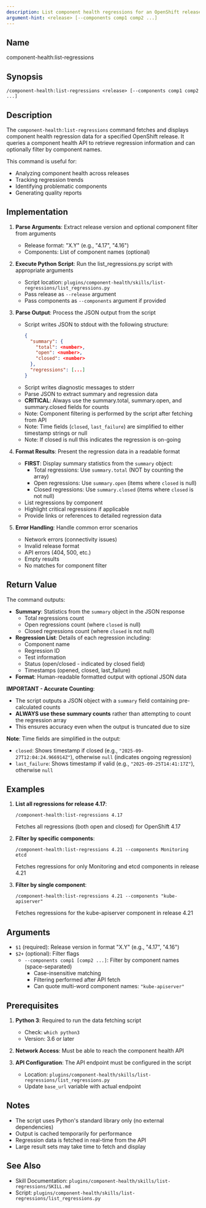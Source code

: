 ```yaml
---
description: List component health regressions for an OpenShift release
argument-hint: <release> [--components comp1 comp2 ...]
---
```


## Name

component-health:list-regressions

## Synopsis

```
/component-health:list-regressions <release> [--components comp1 comp2 ...]
```

## Description

The `component-health:list-regressions` command fetches and displays component health regression data for a specified OpenShift release. It queries a component health API to retrieve regression information and can optionally filter by component names.

This command is useful for:

- Analyzing component health across releases
- Tracking regression trends
- Identifying problematic components
- Generating quality reports

## Implementation

1. **Parse Arguments**: Extract release version and optional component filter from arguments

   - Release format: "X.Y" (e.g., "4.17", "4.16")
   - Components: List of component names (optional)

2. **Execute Python Script**: Run the list_regressions.py script with appropriate arguments

   - Script location: `plugins/component-health/skills/list-regressions/list_regressions.py`
   - Pass release as `--release` argument
   - Pass components as `--components` argument if provided

3. **Parse Output**: Process the JSON output from the script

   - Script writes JSON to stdout with the following structure:
     ```json
     {
       "summary": {
         "total": <number>,
         "open": <number>,
         "closed": <number>
       },
       "regressions": [...]
     }
     ```
   - Script writes diagnostic messages to stderr
   - Parse JSON to extract summary and regression data
   - **CRITICAL**: Always use the summary.total, summary.open, and summary.closed fields for counts
   - Note: Component filtering is performed by the script after fetching from API
   - Note: Time fields (`closed`, `last_failure`) are simplified to either timestamp strings or null
   - Note: If closed is null this indicates the regression is on-going

4. **Format Results**: Present the regression data in a readable format

   - **FIRST**: Display summary statistics from the `summary` object:
     - Total regressions: Use `summary.total` (NOT by counting the array)
     - Open regressions: Use `summary.open` (items where `closed` is null)
     - Closed regressions: Use `summary.closed` (items where `closed` is not null)
   - List regressions by component
   - Highlight critical regressions if applicable
   - Provide links or references to detailed regression data

5. **Error Handling**: Handle common error scenarios
   - Network errors (connectivity issues)
   - Invalid release format
   - API errors (404, 500, etc.)
   - Empty results
   - No matches for component filter

## Return Value

The command outputs:

- **Summary**: Statistics from the `summary` object in the JSON response
  - Total regressions count
  - Open regressions count (where `closed` is null)
  - Closed regressions count (where `closed` is not null)
- **Regression List**: Details of each regression including:
  - Component name
  - Regression ID
  - Test information
  - Status (open/closed - indicated by closed field)
  - Timestamps (opened, closed, last_failure)
- **Format**: Human-readable formatted output with optional JSON data

**IMPORTANT - Accurate Counting**:
- The script outputs a JSON object with a `summary` field containing pre-calculated counts
- **ALWAYS use these summary counts** rather than attempting to count the regression array
- This ensures accuracy even when the output is truncated due to size

**Note**: Time fields are simplified in the output:

- `closed`: Shows timestamp if closed (e.g., `"2025-09-27T12:04:24.966914Z"`), otherwise `null` (indicates ongoing regression)
- `last_failure`: Shows timestamp if valid (e.g., `"2025-09-25T14:41:17Z"`), otherwise `null`

## Examples

1. **List all regressions for release 4.17**:

   ```
   /component-health:list-regressions 4.17
   ```

   Fetches all regressions (both open and closed) for OpenShift 4.17

2. **Filter by specific components**:

   ```
   /component-health:list-regressions 4.21 --components Monitoring etcd
   ```

   Fetches regressions for only Monitoring and etcd components in release 4.21

3. **Filter by single component**:

   ```
   /component-health:list-regressions 4.21 --components "kube-apiserver"
   ```

   Fetches regressions for the kube-apiserver component in release 4.21

## Arguments

- `$1` (required): Release version in format "X.Y" (e.g., "4.17", "4.16")
- `$2+` (optional): Filter flags
  - `--components comp1 [comp2 ...]`: Filter by component names (space-separated)
    - Case-insensitive matching
    - Filtering performed after API fetch
    - Can quote multi-word component names: `"kube-apiserver"`

## Prerequisites

1. **Python 3**: Required to run the data fetching script

   - Check: `which python3`
   - Version: 3.6 or later

2. **Network Access**: Must be able to reach the component health API

3. **API Configuration**: The API endpoint must be configured in the script
   - Location: `plugins/component-health/skills/list-regressions/list_regressions.py`
   - Update `base_url` variable with actual endpoint

## Notes

- The script uses Python's standard library only (no external dependencies)
- Output is cached temporarily for performance
- Regression data is fetched in real-time from the API
- Large result sets may take time to fetch and display

## See Also

- Skill Documentation: `plugins/component-health/skills/list-regressions/SKILL.md`
- Script: `plugins/component-health/skills/list-regressions/list_regressions.py`
